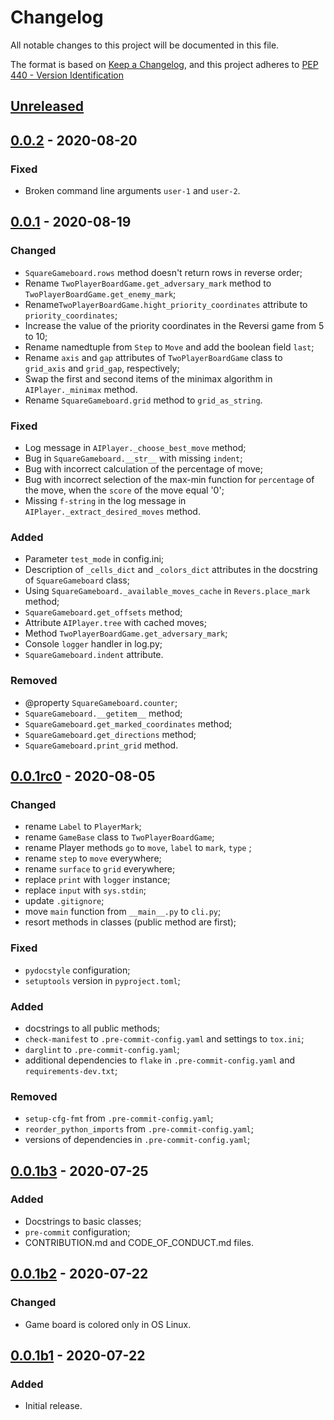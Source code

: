 # Changelog

All notable changes to this project will be documented in this file.

The format is based on [Keep a Changelog][keep a changelog], and this
project adheres to [PEP 440 - Version Identification][pep 440]

## [Unreleased][unreleased]

## [0.0.2][] - 2020-08-20

### Fixed

  - Broken command line arguments ``user-1`` and ``user-2``.

## [0.0.1][] - 2020-08-19

### Changed

  - ``SquareGameboard.rows`` method doesn't return rows in reverse order;
  - Rename ``TwoPlayerBoardGame.get_adversary_mark`` method to
      ``TwoPlayerBoardGame.get_enemy_mark``;
  - Rename``TwoPlayerBoardGame.hight_priority_coordinates`` attribute to
     ``priority_coordinates``;
  - Increase the value of the priority coordinates in the Reversi game
      from 5 to 10;
  - Rename namedtuple from ``Step`` to ``Move`` and add the boolean field
      ``last``;
  - Rename ``axis`` and ``gap`` attributes of ``TwoPlayerBoardGame`` class
      to ``grid_axis`` and ``grid_gap``, respectively;
  - Swap the first and second items of the minimax algorithm in
      ``AIPlayer._minimax`` method.
  - Rename ``SquareGameboard.grid`` method to ``grid_as_string``.

### Fixed

  - Log message in ``AIPlayer._choose_best_move`` method;
  - Bug in ``SquareGameboard.__str__`` with missing ``indent``;
  - Bug with incorrect calculation of the percentage of move;
  - Bug with incorrect selection of the max-min function for
      ``percentage`` of the move, when the ``score`` of the move equal '0';
  - Missing ``f-string`` in the log message in
      ``AIPlayer._extract_desired_moves`` method.

### Added

  - Parameter ``test_mode`` in config.ini;
  - Description of ``_cells_dict`` and ``_colors_dict`` attributes in the
      docstring of ``SquareGameboard`` class;
  - Using ``SquareGameboard._available_moves_cache`` in
      ``Revers.place_mark`` method;
  - ``SquareGameboard.get_offsets`` method;
  - Attribute ``AIPlayer.tree`` with cached moves;
  - Method ``TwoPlayerBoardGame.get_adversary_mark``;
  - Console ``logger`` handler in log.py;
  - ``SquareGameboard.indent`` attribute.

### Removed

  - @property ``SquareGameboard.counter``;
  - ``SquareGameboard.__getitem__`` method;
  - ``SquareGameboard.get_marked_coordinates`` method;
  - ``SquareGameboard.get_directions`` method;
  - ``SquareGameboard.print_grid`` method.

## [0.0.1rc0][] - 2020-08-05

### Changed

  - rename ``Label`` to ``PlayerMark``;
  - rename ``GameBase`` class to ``TwoPlayerBoardGame``;
  - rename Player methods ``go`` to ``move``, ``label`` to ``mark``,
      ``type`` ;
  - rename ``step`` to ``move`` everywhere;
  - rename ``surface`` to ``grid`` everywhere;
  - replace ``print`` with ``logger`` instance;
  - replace ``input`` with ``sys.stdin``;
  - update ``.gitignore``;
  - move ``main`` function from ``__main__.py`` to ``cli.py``;
  - resort methods in classes (public method are first);

### Fixed

  - ``pydocstyle`` configuration;
  - ``setuptools`` version in ``pyproject.toml``;

### Added

  - docstrings to all public methods;
  - ``check-manifest`` to ``.pre-commit-config.yaml`` and settings to
      ``tox.ini``;
  - ``darglint`` to ``.pre-commit-config.yaml``;
  - additional dependencies to ``flake`` in ``.pre-commit-config.yaml``
      and ``requirements-dev.txt``;

### Removed

  - ``setup-cfg-fmt`` from ``.pre-commit-config.yaml``;
  - ``reorder_python_imports`` from ``.pre-commit-config.yaml``;
  - versions of dependencies in ``.pre-commit-config.yaml``;

## [0.0.1b3][] - 2020-07-25

### Added

  - Docstrings to basic classes;
  - ``pre-commit`` configuration;
  - CONTRIBUTION.md and CODE_OF_CONDUCT.md files.

## [0.0.1b2][] - 2020-07-22

### Changed

  - Game board is colored only in OS Linux.

## [0.0.1b1][] - 2020-07-22

### Added

  - Initial release.

[keep a changelog]: https://keepachangelog.com/en/1.0.0/
[pep 440]: https://www.python.org/dev/peps/pep-0440/
[unreleased]: https://github.com/aplatkouski/ap-games/compare/v0.0.2...HEAD
[0.0.2]: https://github.com/aplatkouski/ap-games/compare/v0.0.1...v0.0.2
[0.0.1]: https://github.com/aplatkouski/ap-games/compare/v0.0.1rc0...v0.0.1
[0.0.1rc0]: https://github.com/aplatkouski/ap-games/compare/v0.0.1b3...v0.0.1rc0
[0.0.1b3]: https://github.com/aplatkouski/ap-games/compare/v0.0.1b2...v0.0.1b3
[0.0.1b2]: https://github.com/aplatkouski/ap-games/compare/v0.0.1b1...v0.0.1b2
[0.0.1b1]: https://github.com/aplatkouski/ap-games/releases/tag/v0.0.1b1
